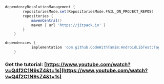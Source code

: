 ```groovy
dependencyResolutionManagement {
		repositoriesMode.set(RepositoriesMode.FAIL_ON_PROJECT_REPOS)
		repositories {
			mavenCentral()
			maven { url 'https://jitpack.io' }
		}
	}
```

```groovy
dependencies {
	        implementation 'com.github.CodeWithTamim:AndroidLibTest:Tag'
	}
```

### Get the tutorial: [https://www.youtube.com/watch?v=Q4f2C1N9sZ4&t=1s](https://www.youtube.com/watch?v=Q4f2C1N9sZ4&t=1s)

